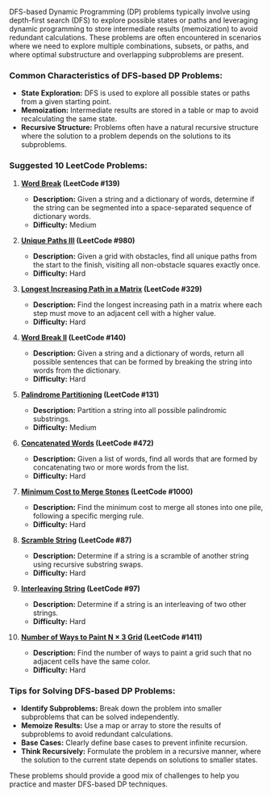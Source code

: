 DFS-based Dynamic Programming (DP) problems typically involve using depth-first search (DFS) to explore possible states or paths and leveraging dynamic programming to store intermediate results (memoization) to avoid redundant calculations. These problems are often encountered in scenarios where we need to explore multiple combinations, subsets, or paths, and where optimal substructure and overlapping subproblems are present.

### Common Characteristics of DFS-based DP Problems:

- **State Exploration:** DFS is used to explore all possible states or paths from a given starting point.
- **Memoization:** Intermediate results are stored in a table or map to avoid recalculating the same state.
- **Recursive Structure:** Problems often have a natural recursive structure where the solution to a problem depends on the solutions to its subproblems.

### Suggested 10 LeetCode Problems:

1. **[Word Break](https://leetcode.com/problems/word-break/) (LeetCode #139)**

   - **Description:** Given a string and a dictionary of words, determine if the string can be segmented into a space-separated sequence of dictionary words.
   - **Difficulty:** Medium
2. **[Unique Paths III](https://leetcode.com/problems/unique-paths-iii/) (LeetCode #980)**

   - **Description:** Given a grid with obstacles, find all unique paths from the start to the finish, visiting all non-obstacle squares exactly once.
   - **Difficulty:** Hard
3. **[Longest Increasing Path in a Matrix](https://leetcode.com/problems/longest-increasing-path-in-a-matrix/) (LeetCode #329)**

   - **Description:** Find the longest increasing path in a matrix where each step must move to an adjacent cell with a higher value.
   - **Difficulty:** Hard
4. **[Word Break II](https://leetcode.com/problems/word-break-ii/) (LeetCode #140)**

   - **Description:** Given a string and a dictionary of words, return all possible sentences that can be formed by breaking the string into words from the dictionary.
   - **Difficulty:** Hard
5. **[Palindrome Partitioning](https://leetcode.com/problems/palindrome-partitioning/) (LeetCode #131)**

   - **Description:** Partition a string into all possible palindromic substrings.
   - **Difficulty:** Medium
6. **[Concatenated Words](https://leetcode.com/problems/concatenated-words/) (LeetCode #472)**

   - **Description:** Given a list of words, find all words that are formed by concatenating two or more words from the list.
   - **Difficulty:** Hard
7. **[Minimum Cost to Merge Stones](https://leetcode.com/problems/minimum-cost-to-merge-stones/) (LeetCode #1000)**

   - **Description:** Find the minimum cost to merge all stones into one pile, following a specific merging rule.
   - **Difficulty:** Hard
8. **[Scramble String](https://leetcode.com/problems/scramble-string/) (LeetCode #87)**

   - **Description:** Determine if a string is a scramble of another string using recursive substring swaps.
   - **Difficulty:** Hard
9. **[Interleaving String](https://leetcode.com/problems/interleaving-string/) (LeetCode #97)**

   - **Description:** Determine if a string is an interleaving of two other strings.
   - **Difficulty:** Hard
10. **[Number of Ways to Paint N × 3 Grid](https://leetcode.com/problems/number-of-ways-to-paint-n-3-grid/) (LeetCode #1411)**

    - **Description:** Find the number of ways to paint a grid such that no adjacent cells have the same color.
    - **Difficulty:** Hard

### Tips for Solving DFS-based DP Problems:

- **Identify Subproblems:** Break down the problem into smaller subproblems that can be solved independently.
- **Memoize Results:** Use a map or array to store the results of subproblems to avoid redundant calculations.
- **Base Cases:** Clearly define base cases to prevent infinite recursion.
- **Think Recursively:** Formulate the problem in a recursive manner, where the solution to the current state depends on solutions to smaller states.

These problems should provide a good mix of challenges to help you practice and master DFS-based DP techniques.
